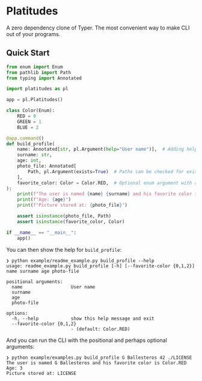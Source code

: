 # Platitudes

A zero dependency clone of Typer. The most convenient way to make CLI out of your programs.


## Quick Start

```python
from enum import Enum
from pathlib import Path
from typing import Annotated

import platitudes as pl

app = pl.Platitudes()

class Color(Enum):
    RED = 0
    GREEN = 1
    BLUE = 2

@app.command()
def build_profile(
    name: Annotated[str, pl.Argument(help="User name")],  # Adding help strings
    surname: str,
    age: int,
    photo_file: Annotated[
        Path, pl.Argument(exists=True)  # Paths can be checked for existence
    ],
    favorite_color: Color = Color.RED,  # Optional enum argument with a default
):
    print(f"The user is named {name} {surname} and his favorite color is {favorite_color}")
    print(f"Age: {age}")
    print(f"Picture stored at: {photo_file}")

    assert isinstance(photo_file, Path)
    assert isinstance(favorite_color, Color)

if __name__ == "__main__":
    app()
```

You can then show the help for `build_profile`:

```
❯ python example/readme_example.py build_profile --help
usage: readme_example.py build_profile [-h] [--favorite-color {0,1,2}] name surname age photo-file

positional arguments:
  name                  User name
  surname
  age
  photo-file

options:
  -h, --help            show this help message and exit
  --favorite-color {0,1,2}
                        - (default: Color.RED)
```

And you can run the CLI with the positional and perhaps optional arguments:

```
❯ python example/examples.py build_profile G Ballesteros 42 ./LICENSE
The user is named G Ballesteros and his favorite color is Color.RED
Age: 3
Picture stored at: LICENSE
```
